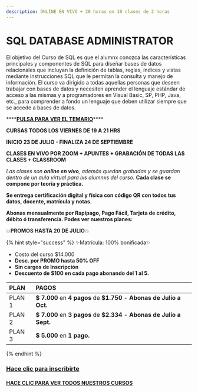 ```yaml
---
description: ONLINE EN VIVO + 20 horas en 10 clases de 2 horas
---
```


# SQL DATABASE ADMINISTRATOR

El objetivo del Curso de SQL es que el alumnx conozca las características principales y componentes de SQL  para diseñar bases de datos relacionales que incluyan la definición de tablas, reglas, índices y vistas mediante instrucciones SQL que le permitan la consulta y manejo de información. El curso va dirigido a todas aquellas personas que deseen trabajar con bases de datos y necesiten aprender el lenguaje estándar de acceso a las mismas y a programadores en Visual Basic, SP, PHP, Java, etc., para comprender a fondo un lenguaje que deben utilizar siempre que se accede a bases de datos. 

\*\*\*\*[**PULSA PARA VER EL TEMARIO**](temario-sql-dba.md)\*\*\*\*

**CURSAS TODOS LOS VIERNES DE 19 A 21 HRS**

**INICIO 23 DE JULIO - FINALIZA 24 DE SEPTIEMBRE**

**CLASES EN VIVO POR ZOOM +  APUNTES + GRABACIÓN DE TODAS LAS CLASES + CLASSROOM**

_Las clases son **online en vivo**, además quedan grabadas  y  se guardan dentro de un aula virtual para lxs alumnxs del curso._ **Cada clase se compone por teoría y práctica.**  

**Se entrega certificación digital y física con código QR con todos tus datos, docente, matrícula y notas.** 

**Abonas mensualmente por Rapipago, Pago Fácil, Tarjeta de crédito, débito ó transferencia. Podes ver nuestros planes:**

💥**PROMOS HASTA 20 DE JULIO**💥 

{% hint style="success" %}
✨Matrícula: 100% bonificada✨

* Costo del curso $14.000
* **Desc. por PROMO hasta 50% OFF**
* **Sin cargos de Inscripción**
* **Descuento de $100 en cada pago abonando del 1 al 5.**  

| PLAN | PAGOS |
| :--- | :--- |
| PLAN 1 | **$ 7.000** en **4 pagos** de **$1.750** - **Abonas de Julio a Oct.**  |
| PLAN 2 | **$ 7.000** en **3 pagos** de **$2.334** - **Abonas de Julio a Sept.** |
| PLAN 3 | **$ 5.000** en **1 pago.** |
{% endhint %}

### [Hace clic para inscribirte](https://wa.me/5491164622877?text=Leí%20toda%20la%20información%20enviada%20y%20quiero%20anotarme%20en%20el%20curso%20de%20SQL%20DBA) <a id="escribinos-al-whatsapp"></a>

#### [HACE CLIC PARA VER TODOS NUESTROS CURSOS](https://iacquilmesarg.gitbook.io/inscripcion-h/)

